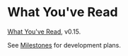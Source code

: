 # What You've Read

[What You've Read](https://www.whatyouveread.com), v0.15.

See [Milestones](https://github.com/kdwarn/wyr/milestones?with_issues=no) for
development plans.

